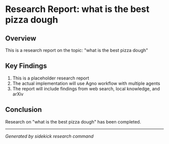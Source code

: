 # Research Report: what is the best pizza dough

## Overview
This is a research report on the topic: "what is the best pizza dough"

## Key Findings
1. This is a placeholder research report
2. The actual implementation will use Agno workflow with multiple agents
3. The report will include findings from web search, local knowledge, and arXiv

## Conclusion
Research on "what is the best pizza dough" has been completed.

---
*Generated by sidekick research command*
